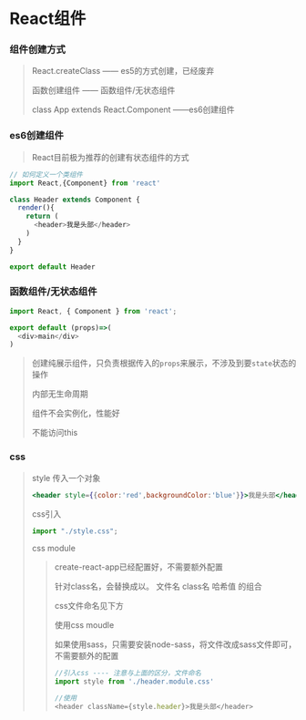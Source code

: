 # React组件
### 组件创建方式

> React.createClass ——  es5的方式创建，已经废弃
>
> 函数创建组件 ——  函数组件/无状态组件
>
> class App extends React.Component ——es6创建组件

### es6创建组件

> React目前极为推荐的创建有状态组件的方式

```javascript
// 如何定义一个类组件
import React,{Component} from 'react'

class Header extends Component {
  render(){
    return (
      <header>我是头部</header>
    )
  }
}

export default Header
```

### 函数组件/无状态组件

```javascript
import React, { Component } from 'react';

export default (props)=>(
  <div>main</div>
)
```

> 创建纯展示组件，只负责根据传入的`props`来展示，不涉及到要`state`状态的操作
>
> 内部无生命周期
>
> 组件不会实例化，性能好
>
> 不能访问this

### css

> style 传入一个对象
>
> ```jsx
> <header style={{color:'red',backgroundColor:'blue'}}>我是头部</header>
> ```
>
> css引入
>
> ```javascript
> import "./style.css";
> ```
>
> css module
>
> > create-react-app已经配置好，不需要额外配置
> >
> > 针对class名，会替换成以。  文件名 class名 哈希值   的组合
> >
> > css文件命名见下方
> >
> > 使用css moudle
> >
> > 如果使用sass，只需要安装node-sass，将文件改成sass文件即可，不需要额外的配置
> >
> > ```javascript
> > //引入css ---- 注意与上面的区分，文件命名
> > import style from './header.module.css'
> > 
> > //使用
> > <header className={style.header}>我是头部</header>
> > 
> > ```



